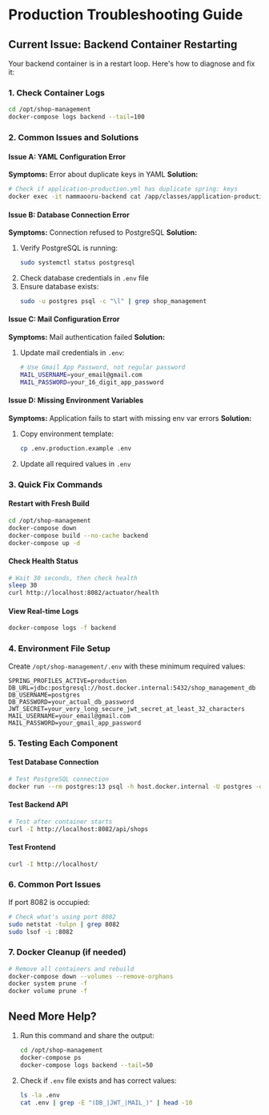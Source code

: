 # Production Troubleshooting Guide

## Current Issue: Backend Container Restarting

Your backend container is in a restart loop. Here's how to diagnose and fix it:

### 1. Check Container Logs
```bash
cd /opt/shop-management
docker-compose logs backend --tail=100
```

### 2. Common Issues and Solutions

#### Issue A: YAML Configuration Error
**Symptoms:** Error about duplicate keys in YAML
**Solution:** 
```bash
# Check if application-production.yml has duplicate spring: keys
docker exec -it nammaooru-backend cat /app/classes/application-production.yml | grep -n "^spring:"
```

#### Issue B: Database Connection Error  
**Symptoms:** Connection refused to PostgreSQL
**Solution:**
1. Verify PostgreSQL is running:
   ```bash
   sudo systemctl status postgresql
   ```
2. Check database credentials in `.env` file
3. Ensure database exists:
   ```bash
   sudo -u postgres psql -c "\l" | grep shop_management
   ```

#### Issue C: Mail Configuration Error
**Symptoms:** Mail authentication failed
**Solution:**
1. Update mail credentials in `.env`:
   ```bash
   # Use Gmail App Password, not regular password
   MAIL_USERNAME=your_email@gmail.com
   MAIL_PASSWORD=your_16_digit_app_password
   ```

#### Issue D: Missing Environment Variables
**Symptoms:** Application fails to start with missing env var errors
**Solution:**
1. Copy environment template:
   ```bash
   cp .env.production.example .env
   ```
2. Update all required values in `.env`

### 3. Quick Fix Commands

#### Restart with Fresh Build
```bash
cd /opt/shop-management
docker-compose down
docker-compose build --no-cache backend
docker-compose up -d
```

#### Check Health Status
```bash
# Wait 30 seconds, then check health
sleep 30
curl http://localhost:8082/actuator/health
```

#### View Real-time Logs
```bash
docker-compose logs -f backend
```

### 4. Environment File Setup

Create `/opt/shop-management/.env` with these minimum required values:
```env
SPRING_PROFILES_ACTIVE=production
DB_URL=jdbc:postgresql://host.docker.internal:5432/shop_management_db  
DB_USERNAME=postgres
DB_PASSWORD=your_actual_db_password
JWT_SECRET=your_very_long_secure_jwt_secret_at_least_32_characters
MAIL_USERNAME=your_email@gmail.com
MAIL_PASSWORD=your_gmail_app_password
```

### 5. Testing Each Component

#### Test Database Connection
```bash
# Test PostgreSQL connection
docker run --rm postgres:13 psql -h host.docker.internal -U postgres -d shop_management_db -c "SELECT 1;"
```

#### Test Backend API
```bash
# Test after container starts
curl -I http://localhost:8082/api/shops
```

#### Test Frontend
```bash
curl -I http://localhost/
```

### 6. Common Port Issues

If port 8082 is occupied:
```bash
# Check what's using port 8082
sudo netstat -tulpn | grep 8082
sudo lsof -i :8082
```

### 7. Docker Cleanup (if needed)
```bash
# Remove all containers and rebuild
docker-compose down --volumes --remove-orphans
docker system prune -f
docker volume prune -f
```

## Need More Help?

1. Run this command and share the output:
   ```bash
   cd /opt/shop-management
   docker-compose ps
   docker-compose logs backend --tail=50
   ```

2. Check if `.env` file exists and has correct values:
   ```bash
   ls -la .env
   cat .env | grep -E "(DB_|JWT_|MAIL_)" | head -10
   ```